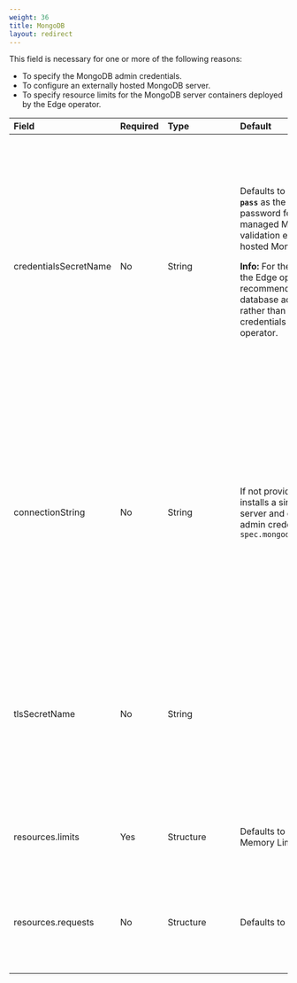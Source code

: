 ```yaml
---
weight: 36
title: MongoDB
layout: redirect
---
```


This field is necessary for one or more of the following reasons:

* To specify the MongoDB admin credentials.
* To configure an externally hosted MongoDB server.
* To specify resource limits for the MongoDB server containers deployed by the Edge operator.

|<div style="width:170px">Field</div>|Required|<div style="width:115px">Type</div>|Default|Description|
|:---|:---|:---|:---|:---|
|credentialsSecretName|No|String|Defaults to **`databaseAdmin`** and **`admin-pass`** as the database admin user and password for the Edge operator managed MongoDB or fails with validation error for the externally hosted MongoDB server.<p><p>**Info:** For the MongoDB managed by the Edge operator, it is recommended to provide the database admin credentials secret, rather than relying on the default credentials assigned by the Edge operator. |Name of the Kubernetes Secret containing the database admin credentials with which the Edge operator managed MongoDB must be configured or the database admin credentials of the externally hosted MongoDB server. For more information, see [MongoDB Credentials Secret](/edge-k8s/edge-custom-resource-definition/#k8-edge-mongodb-cred-secret). <p><p>**Info:** The Edge operator retrieves this secret from the **`EDGE-CR-NAMESPACE`**. Ensure that this secret is created before initiating the Edge deployment or update process.
|connectionString|No|String|If not provided, the Edge operator installs a single node MongoDB server and configures it with the admin credentials provided in `spec.mongodb.credentialsSecretName`|Connection string of the externally hosted MongoDB server. URI format: `mongodb://host1[:port1][,...hostN[:portN]]`<p><p>**Info:** If you do not provide this value, the Edge operator installs a single node MongoDB server. Once Edge is installed and configured to use the MongoDB managed by the Edge operator, you cannot provide the `connectionString` to use an externally hosted MongoDB.
|tlsSecretName|No|String||Secret for supplying the Certificate Authority (CA) certificate to trust. For more information, see [Externally hosted MongoDB TLS secret](/edge-k8s/edge-custom-resource-definition/#k8-edge-external-hosted-mongodb-tl-secret).<p><p>**Info:** The Edge operator retrieves this secret from the **`EDGE-CR-NAMESPACE`**. Ensure that this secret is created before initiating the Edge deployment or update process. 
|resources.limits|Yes|Structure|Defaults to CPU Limit: 3000m<br>Memory Limit: 6GB|Specify resource limits for the MongoDB server pod. For more information see [Resource limits specification](/edge-k8s/edge-custom-resource-definition/#k8-edge-resources-limits-spec).
|resources.requests|No|Structure|Defaults to 75 GB|Specify the size of the Persistent Volume Claim (PVC) named `mongod-data-edge-db-rs0-0` made by MongoDB server for persisting application data. For more information see [MongoDB storage size](/edge-k8s/edge-custom-resource-definition/#k8-edge-mongodb-storage-size).
